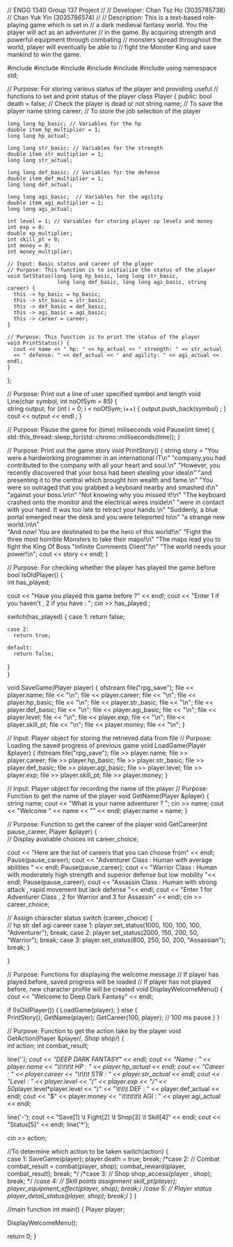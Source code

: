 // ENGG 1340 Group 137 Project
//
// Developer: Chan Tsz Ho  (3035785738)
//            Chan Yuk Yin (3035786574)
//
// Description: This is a text-based role-playing game which is set in 
// a dark medieval fantasy world. You the player will act as an adventurer 
// in the game. By acquiring strength and powerful equipment through combating
// monsters spread throughout the world, player will eventually be able to 
// fight the Monster King and save mankind to win the game.

#include <iostream>
#include <fstream>
#include <cmath>
#include <string>
#include <thread>
#include <chrono>
using namespace std;

// Purpose: For storing various status of the player and providing useful 
// functions to set and print status of the player
class Player
{
  public:
    bool death = false; // Check the player is dead or not
    string name; // To save the player name
    string career; // To store the job selection of the player

    long long hp_basic; // Variables for the hp
    double item_hp_multiplier = 1; 
    long long hp_actual;

    long long str_basic; // Variables for the strength
    double item_str_multiplier = 1;
    long long str_actual;

    long long def_basic; // Variables for the defense
    double item_def_multiplier = 1;
    long long def_actual;

    long long agi_basic;  // Variables for the agility
    double item_agi_multiplier = 1;
    long long agi_actual;

    int level = 1; // Variables for storing player xp levels and money
    int exp = 0;
    double xp_multiplier;
    int skill_pt = 0;
    int money = 0;
    int money_multiplier;
    
    // Input: Basic status and career of the player
    // Purpose: This function is to initialize the status of the player
    void SetStatus(long long hp_basic, long long str_basic, 
                    long long def_basic, long long agi_basic, string career) {   
      this -> hp_basic = hp_basic;
      this -> str_basic = str_basic;
      this -> def_basic = def_basic;
      this -> agi_basic = agi_basic;
      this -> career = career;
    }

    // Purpose: This function is to print the status of the player
    void PrintStatus() {
      cout << name << " hp: " << hp_actual << " strength: " << str_actual 
      << " defense: " << def_actual << " and agility: " << agi_actual << endl;
    }
};

// Purpose: Print out a line of user specified symbol and length
void Line(char symbol, int noOfSym = 85) {   
  string output;
  for (int i = 0; i < noOfSym; i++) {
    output.push_back(symbol) ;
  }
  cout << output << endl ;
}

// Purpose: Pause the game for (time) miliseconds
void Pause(int time) {
  std::this_thread::sleep_for(std::chrono::milliseconds(time));
}

// Purpose: Print out the game story
void PrintStory() {
  string story = "You were a hardworking programmer in an international IT\n"
  "company,you had contributed to the company with all your heart and soul.\n"
  "However, you recently discovered that your boss had been stealing your idea\n"
  "and presenting it to the central which brought him wealth and fame.\n"
  "You were so outraged that you grabbed a keyboard nearby and smashed it\n"
  "against your boss.\n\n"
  "Not knowing why you missed it!\n"
  "The keyboard crashed onto the monitor and the electrical wires inside\n"
  "were in contact with your hand. It was too late to retract your hands.\n"
  "Suddenly, a blue portal emerged near the desk and you were teleported to\n"
  "a strange new world.\n\n"   
  "And now! You are destinated to be the hero of this world!\n"
  "Fight the three most horrible Monsters to take their maps!\n"
  "The maps lead you to fight the King Of Boss \"Infinite Comments Client\"!\n"
  "The world needs your power!\n";
  cout << story << endl;
}

// Purpose: For checking whether the player has played the game before
bool IsOldPlayer() {   
  int has_played;

  cout << "Have you played this game before ?" << endl;
  cout << "Enter 1 if you haven't , 2 if you have : ";
  cin >> has_played ;

  switch(has_played) {
    case 1:
      return false;

    case 2:
      return true;

    default:
      return false;
  }   
}

void SaveGame(Player player) {
  ofstream file("rpg_save");
  file << player.name;
  file << "\n";
  file << player.career;
  file << "\n";
  file << player.hp_basic;
  file << "\n";
  file << player.str_basic;
  file << "\n";
  file << player.def_basic;
  file << "\n";
  file << player.agi_basic;
  file << "\n";
  file << player.level;
  file << "\n";
  file << player.exp;
  file << "\n";
  file << player.skill_pt;
  file << "\n";
  file << player.money;
  file << "\n";
}

// Input: Player object for storing the retrieved data from file
// Purpose: Loading the saved progress of previous game
void LoadGame(Player &player) {
  ifstream file("rpg_save");
  file >> player.name;
  file >> player.career;
  file >> player.hp_basic;
  file >> player.str_basic;
  file >> player.def_basic;
  file >> player.agi_basic;
  file >> player.level;
  file >> player.exp;
  file >> player.skill_pt;
  file >> player.money;
}

// Input: Player object for recording the name of the player
// Purpose: Function to get the name of the player
void GetName(Player &player) {   
  string name;
  cout << "What is your name adventurer ? ";
  cin >> name;
  cout << "Welcome " << name << "" << endl;
  player.name = name;
}

// Purpose: Function to get the career of the player
void GetCareer(int pause_career, Player &player) {   
  // Display avaliable choices
  int career_choice; 
  
  cout << "Here are the list of careers that you can choose from" << endl;
  Pause(pause_career);
  cout << "Adventurer Class : Human with average abilities " << endl;
  Pause(pause_career);
  cout << "Warrior Class : Human with moderately high strength and superior defense but low mobility "<< endl;
  Pause(pause_career);
  cout << "Assassin Class : Human with strong attack , rapid movement but lack defense "<< endl;
  cout << "Enter 1 for Adventurer Class , 2 for Warrior and 3 for Assassin" << endl;
  cin >> career_choice;
    

  // Assign character status
  switch (career_choice) {   
    // hp str def agi career
    case 1:
      player.set_status(1000, 100, 100, 100, "Adventurer");
      break;
    case 2:
      player.set_status(2000, 150, 200, 50, "Warrior");
      break;
    case 3:
      player.set_status(800, 250, 50, 200, "Assassian");
      break;
  }

}

// Purpose: Functions for displaying the welcome message
// If player has played before, saved progress will be loaded
// If player has not played before, new character profile will be created
void DisplayWelcomeMenu() {
  cout << "Welcome to Deep Dark Fantasy" << endl;
  
  if (IsOldPlayer()) {
    LoadGame(player);
  } else {  
    PrintStory(); 
    GetName(player);
    GetCareer(100, player); // 100 ms pause
  }
} 

// Purpose: Function to get the action take by the player
void GetAction(Player &player/*, Shop shop*/) {   
  int action;
  int combat_result;

  line('*');
  cout << "DEEP DARK FANTASY" << endl;
  cout << "Name : " << player.name << "\t\t\t\t HP : " << player.hp_actual << endl;
  cout << "Career : " << player.career << "\t\t\t STR : " << player.str_actual << endl;
  cout << "Level : " << player.level << "(" << player.exp << "/" << 50*player.level*player.level << ")" << "\t\t\t DEF : " << player.def_actual << endl;
  cout << "$" << player.money << "\t\t\t\t\t AGI : " << player.agi_actual << endl;

  line('-');
  cout << "Save[1] \t Fight[2] \t Shop[3] \t Skill[4]" << endl;
  cout << "Status[5]" << endl;
  line('*');

  cin >> action;
  
  //To determine which action to be taken
  switch(action) {   
    case 1:
      SaveGame(player);
      player.death = true;
      break;
    /*case 2: // Combat
      combat_result = combat(player, shop);
      combat_reward(player, combat_result);
      break; */
    /*case 3: // Shop
      shop_access(player , shop);
      break; */
    /*case 4: // Skill points assignment
      skill_pt(player);
      player_equipment_effect(player, shop);
      break;*/ 
    /*case 5: // Player status
      player_detail_status(player, shop);
      break;*/
  }
} 

//main function
int main() {
  Player player;

  DisplayWelcomeMenu();

  return 0;
}


